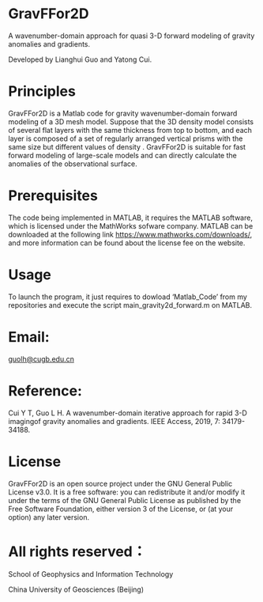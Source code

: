 # GravFFor2D

A wavenumber-domain approach for quasi 3-D forward modeling of gravity anomalies and gradients.

Developed by Lianghui Guo and Yatong Cui.

# Principles

GravFFor2D is a Matlab code for gravity wavenumber-domain forward modeling of a 3D mesh model. Suppose that the 3D density model consists of several flat layers with the same thickness from top to bottom, and each layer is composed of a set of regularly arranged vertical prisms with the same size but different values of density . GravFFor2D is suitable for fast forward modeling of large-scale models and can directly calculate the anomalies of the observational surface. 

# Prerequisites

The code being implemented in MATLAB, it requires the MATLAB software, which is licensed under the MathWorks sofware company. MATLAB can be downloaded at the following link https://www.mathworks.com/downloads/, and more information can be found about the license fee on the website.

# Usage

To launch the program, it just requires to dowload ‘Matlab_Code’ from my repositories and execute the script main_gravity2d_forward.m on MATLAB. 

# Email:

guolh@cugb.edu.cn

# Reference: 

Cui Y T, Guo L H. A wavenumber-domain iterative approach for rapid 3-D imagingof gravity anomalies and gradients. IEEE Access, 2019, 7: 34179-34188.

# License

GravFFor2D is an open source project under the GNU General Public License v3.0. It is a free software: you can redistribute it and/or modify it under the terms of the GNU General Public License as published by the Free Software Foundation, either version 3 of the License, or (at your option) any later version.

# All rights reserved：

School of Geophysics and Information Technology

China University of Geosciences (Beijing)
